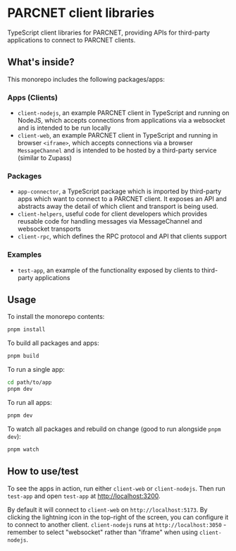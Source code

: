 # PARCNET client libraries

TypeScript client libraries for PARCNET, providing APIs for third-party applications to connect to PARCNET clients.

## What's inside?

This monorepo includes the following packages/apps:

### Apps (Clients)

- `client-nodejs`, an example PARCNET client in TypeScript and running on NodeJS, which accepts connections from applications via a websocket and is intended to be run locally
- `client-web`, an example PARCNET client in TypeScript and running in browser `<iframe>`, which accepts connections via a browser `MessageChannel` and is intended to be hosted by a third-party service (similar to Zupass)

### Packages

- `app-connector`, a TypeScript package which is imported by third-party apps which want to connect to a PARCNET client. It exposes an API and abstracts away the detail of which client and transport is being used.
- `client-helpers`, useful code for client developers which provides reusable code for handling messages via MessageChannel and websocket transports
- `client-rpc`, which defines the RPC protocol and API that clients support

### Examples

- `test-app`, an example of the functionality exposed by clients to third-party applications

## Usage

To install the monorepo contents:

```bash
pnpm install
```

To build all packages and apps:

```bash
pnpm build
```

To run a single app:

```bash
cd path/to/app
pnpm dev
```

To run all apps:

```bash
pnpm dev
```

To watch all packages and rebuild on change (good to run alongside `pnpm dev`):

```bash
pnpm watch
```

## How to use/test

To see the apps in action, run either `client-web` or `client-nodejs`. Then run `test-app` and open `test-app` at [http://localhost:3200](http://localhost:3200).

By default it will connect to `client-web` on `http://localhost:5173`. By clicking the lightning icon in the top-right of the screen, you can configure it to connect to another client. `client-nodejs` runs at `http://localhost:3050` - remember to select "websocket" rather than "iframe" when using `client-nodejs`.

